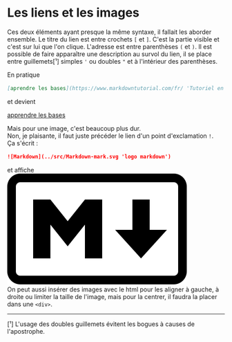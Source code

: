 # Les liens et les images

Ces deux éléments ayant presque la même syntaxe, il fallait les aborder ensemble.
Le titre du lien est entre crochets `[` et `]`. C'est la partie visible et c'est sur lui que l'on clique. L'adresse est entre parenthèses `(` et `)`. Il est possible de faire apparaître une description au survol du lien, il se place entre guillemets[¹] simples `'` ou doubles `"` et à l'intérieur des parenthèses.  

En pratique
```md
[aprendre les bases](https://www.markdowntutorial.com/fr/ 'Tutoriel en ligne')
```
et devient  

[apprendre les bases](https://www.markdowntutorial.com/fr/ 'Tutoriel en ligne')  

Mais pour une image, c'est beaucoup plus dur.  
Non, je plaisante, il faut juste précéder le lien d'un point d'exclamation `!`.  
Ça s'écrit :  
```md
![Markdown](../src/Markdown-mark.svg 'logo markdown')
```
et affiche  
![Markdown](../src/Markdown-mark.svg 'logo markdown')  
On peut aussi insérer des images avec le html pour les aligner à gauche, à droite ou limiter la taille de l'image, mais pour la centrer, il faudra la placer dans une `<div>`.  

___
[¹] L'usage des doubles guillemets évitent les bogues à causes de l'apostrophe. 